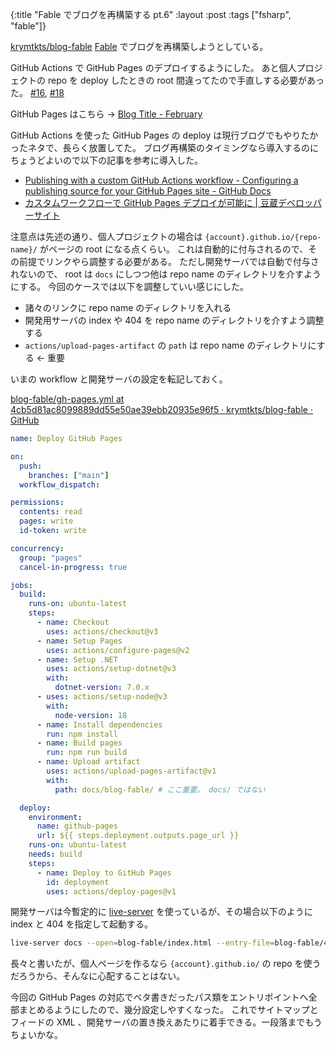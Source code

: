 {:title "Fable でブログを再構築する pt.6"
:layout :post
:tags ["fsharp", "fable"]}

[krymtkts/blog-fable](https://github.com/krymtkts/blog-fable) [Fable](https://fable.io/) でブログを再構築しようとしている。

GitHub Actions で GitHub Pages のデプロイするようにした。
あと個人プロジェクトの repo を deploy したときの root 間違ってたので手直しする必要があった。
[#16](https://github.com/krymtkts/blog-fable/pull/16),
[#18](https://github.com/krymtkts/blog-fable/pull/18)

GitHub Pages はこちら → [Blog Title - February](https://krymtkts.github.io/blog-fable/index.html)

GitHub Actions を使った GitHub Pages の deploy は現行ブログでもやりたかったネタで、長らく放置してた。
ブログ再構築のタイミングなら導入するのにちょうどよいので以下の記事を参考に導入した。

- [Publishing with a custom GitHub Actions workflow - Configuring a publishing source for your GitHub Pages site - GitHub Docs](https://docs.github.com/en/pages/getting-started-with-github-pages/configuring-a-publishing-source-for-your-github-pages-site#publishing-with-a-custom-github-actions-workflow)
- [カスタムワークフローで GitHub Pages デプロイが可能に | 豆蔵デベロッパーサイト](https://developer.mamezou-tech.com/blogs/2022/09/08/github-pages-new-deploy-method/)

注意点は先述の通り、個人プロジェクトの場合は `{account}.github.io/{repo-name}/` がページの root になる点くらい。
これは自動的に付与されるので、その前提でリンクやら調整する必要がある。
ただし開発サーバでは自動で付与されないので、 root は `docs` にしつつ他は repo name のディレクトリを介すようにする。
今回のケースでは以下を調整していい感じにした。

- 諸々のリンクに repo name のディレクトリを入れる
- 開発用サーバの index や 404 を repo name のディレクトリを介すよう調整する
- `actions/upload-pages-artifact` の `path` は repo name のディレクトリにする ← 重要

いまの workflow と開発サーバの設定を転記しておく。

[blog-fable/gh-pages.yml at 4cb5d81ac8099889dd55e50ae39ebb20935e96f5 · krymtkts/blog-fable · GitHub](https://github.com/krymtkts/blog-fable/blob/4cb5d81ac8099889dd55e50ae39ebb20935e96f5/.github/workflows/gh-pages.yml)

```yaml
name: Deploy GitHub Pages

on:
  push:
    branches: ["main"]
  workflow_dispatch:

permissions:
  contents: read
  pages: write
  id-token: write

concurrency:
  group: "pages"
  cancel-in-progress: true

jobs:
  build:
    runs-on: ubuntu-latest
    steps:
      - name: Checkout
        uses: actions/checkout@v3
      - name: Setup Pages
        uses: actions/configure-pages@v2
      - name: Setup .NET
        uses: actions/setup-dotnet@v3
        with:
          dotnet-version: 7.0.x
      - uses: actions/setup-node@v3
        with:
          node-version: 18
      - name: Install dependencies
        run: npm install
      - name: Build pages
        run: npm run build
      - name: Upload artifact
        uses: actions/upload-pages-artifact@v1
        with:
          path: docs/blog-fable/ # ここ重要。 docs/ ではない

  deploy:
    environment:
      name: github-pages
      url: ${{ steps.deployment.outputs.page_url }}
    runs-on: ubuntu-latest
    needs: build
    steps:
      - name: Deploy to GitHub Pages
        id: deployment
        uses: actions/deploy-pages@v1
```

開発サーバは今暫定的に [live-server](https://github.com/tapio/live-server) を使っているが、その場合以下のように index と 404 を指定して起動する。

```sh
live-server docs --open=blog-fable/index.html --entry-file=blog-fable/404.html
```

長々と書いたが、個人ページを作るなら `{account}.github.io/` の repo を使うだろうから、そんなに心配することはない。

今回の GitHub Pages の対応でベタ書きだったパス類をエントリポイントへ全部まとめるようにしたので、幾分設定しやすくなった。
これでサイトマップとフィードの XML 、開発サーバの置き換えあたりに着手できる。一段落までもうちょいかな。
